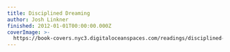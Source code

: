 ```yaml
---
title: Disciplined Dreaming
author: Josh Linkner
finished: 2012-01-01T00:00:00.000Z
coverImage: >-
  https://book-covers.nyc3.digitaloceanspaces.com/readings/disciplined-dreaming-01.jpg
---
```

